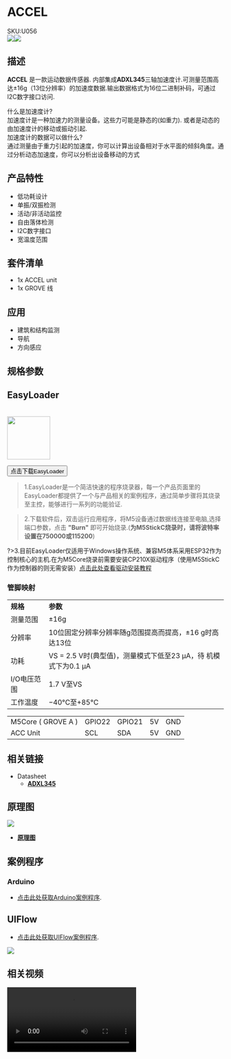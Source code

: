 # ACCEL

<div class="badge badge-pill badge-primary product_sku_tag">SKU:U056</div>

<div class="product_pic"><img src="assets/img/product_pics/unit/accel/accel_01.webp"><img src="assets/img/product_pics/unit/accel/accel_02.webp"></div>

## 描述

**ACCEL** 是一款运动数据传感器. 内部集成**ADXL345**三轴加速度计.可测量范围高达±16g（13位分辨率）的加速度数据.输出数据格式为16位二进制补码，可通过I2C数字接口访问.

什么是加速度计?<br>
加速度计是一种加速力的测量设备。这些力可能是静态的(如重力). 或者是动态的由加速度计的移动或振动引起.
<br>
加速度计的数据可以做什么?<br>
通过测量由于重力引起的加速度，你可以计算出设备相对于水平面的倾斜角度。通过分析动态加速度，你可以分析出设备移动的方式

## 产品特性

- 低功耗设计
- 单振/双振检测
- 活动/非活动监控
- 自由落体检测
- I2C数字接口
- 宽温度范围

## 套件清单

- 1x ACCEL unit
- 1x GROVE 线

## 应用

-  建筑和结构监测
-  导航
-  方向感应

## 规格参数

<table>
   <tr style="font-weight:bold">
      <td>规格</td>
      <td>参数</td>
   </tr>
   <tr>
      <td>测量范围</td>
      <td>±16g</td>
   </tr>
   <tr>
      <td>分辨率</td>
      <td>10位固定分辨率分辨率随g范围提高而提高，±16 g时高达13位 </td>
   </tr>
   <tr>
      <td>功耗</td>
      <td>VS = 2.5 V时(典型值)，测量模式下低至23 µA，待 机模式下为0.1 µA</td>
   </tr>
   <tr>
      <td>I/O电压范围</td>
      <td>1.7 V至VS</td>
   </tr>
   <tr>
      <td>工作温度</td>
      <td>−40°C至+85°C</td>
   </tr>
   

## EasyLoader

<img src="https://m5stack.oss-cn-shenzhen.aliyuncs.com/image/EasyLoader_logo.webp" width="100px" style="margin-top:20px">

<a href="https://m5stack.oss-cn-shenzhen.aliyuncs.com/EasyLoader/Unit/EasyLoader_ACCEL.exe"><button type="button" class="btn btn-primary">点击下载EasyLoader</button></a>

>1.EasyLoader是一个简洁快速的程序烧录器，每一个产品页面里的EasyLoader都提供了一个与产品相关的案例程序，通过简单步骤将其烧录至主控，能够进行一系列的功能验证.

>2.下载软件后，双击运行应用程序，将M5设备通过数据线连接至电脑,选择端口参数，点击 **"Burn"** 即可开始烧录.(**为M5StickC烧录时，请将波特率设置在750000或115200**)

?>3.目前EasyLoader仅适用于Windows操作系统、兼容M5体系采用ESP32作为控制核心的主机.在为M5Core烧录前需要安装CP210X驱动程序（使用M5StickC作为控制器的则无需安装）[点击此处查看驱动安装教程](zh_CN/related_documents/M5Burner#安装串口驱动)

### 管脚映射

<table>
 <tr><td>M5Core ( GROVE A )</td><td>GPIO22</td><td>GPIO21</td><td>5V</td><td>GND</td></tr>
 <tr><td>ACC Unit</td><td>SCL</td><td>SDA</td><td>5V</td><td>GND</td></tr>
</table>

## 相关链接

- Datasheet 
    - **[ADXL345](https://m5stack.oss-cn-shenzhen.aliyuncs.com/resource/docs/datasheet/unit/ADXL345_en.pdf)**

## 原理图

<img src="assets/img/product_pics/unit/accel/accel_04.webp">

- **[原理图](https://github.com/m5stack/M5-Schematic/blob/master/Units/UNIT-ACC.pdf)**

## 案例程序

### Arduino

- [点击此处获取Arduino案例程序](https://github.com/m5stack/M5Stack/tree/master/examples/Unit/ACCEL_ADXL345).

## UIFlow

- [点击此处获取UIFlow案例程序](https://github.com/m5stack/M5-ProductExampleCodes/tree/master/Unit/ACCEL/UIFLOW). 

<img src="assets/img/product_pics/unit/accel/ACCEL_05.webp">

## 相关视频

<video class="video_size" controls>
    <source src="https://m5stack.oss-cn-shenzhen.aliyuncs.com/video/Product_example_video/ACCEL.mp4" type="video/mp4">
</video>


<script>

   var purchase_link = 'https://m5stack.com/products/3-axis-digital-accelerometer-unit-adxl345';


   anchor_search(purchase_link);
   scrollFunc();

</script>